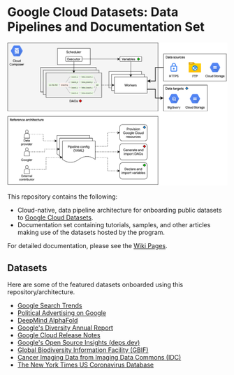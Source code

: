 # Google Cloud Datasets: Data Pipelines and Documentation Set

![public-datasets-pipelines](https://github.com/GoogleCloudPlatform/public-datasets-pipelines/blob/main/images/architecture.png)

This repository contains the following:

- Cloud-native, data pipeline architecture for onboarding public datasets to [Google Cloud Datasets](https://cloud.google.com/datasets).
- Documentation set containing tutorials, samples, and other articles making use of the datasets hosted by the program.

For detailed documentation, please see the [Wiki Pages](https://github.com/GoogleCloudPlatform/public-datasets-pipelines/wiki).

## Datasets

Here are some of the featured datasets onboarded using this repository/architecture.

- [Google Search Trends](https://console.cloud.google.com/marketplace/product/bigquery-public-datasets/google-trends-intl)
- [Political Advertising on Google](https://console.cloud.google.com/marketplace/product/transparency-report/google-political-ads)
- [DeepMind AlphaFold](https://console.cloud.google.com/marketplace/product/bigquery-public-data/deepmind-alphafold)
- [Google's Diversity Annual Report](https://console.cloud.google.com/marketplace/product/bigquery-public-datasets/google-diversity-annual-report)
- [Google Cloud Release Notes](https://console.cloud.google.com/marketplace/product/bigquery-public-datasets/google_cloud_release_notes)
- [Google's Open Source Insights (deps.dev)](https://console.cloud.google.com/marketplace/product/bigquery-public-data/deps-dev)
- [Global Biodiversity Information Facility (GBIF)](https://console.cloud.google.com/marketplace/product/bigquery-public-data/gbif-occurrences)
- [Cancer Imaging Data from Imaging Data Commons (IDC)](https://console.cloud.google.com/marketplace/product/bigquery-public-data/nci-idc-data)
- [The New York Times US Coronavirus Database](https://console.cloud.google.com/marketplace/product/the-new-york-times/covid19_us_cases)
